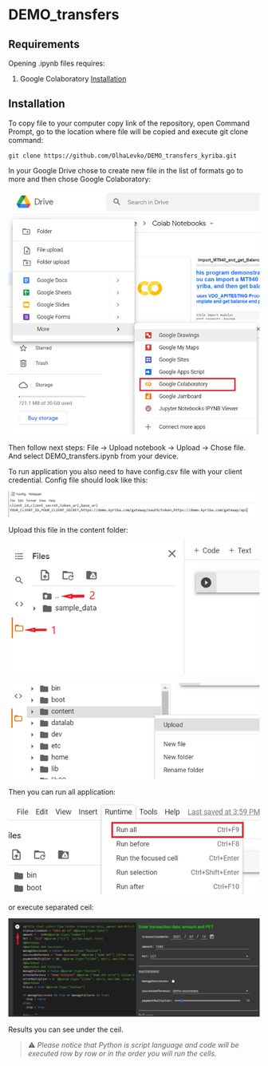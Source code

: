 # DEMO_transfers



## Requirements

Opening .ipynb files requires:
1. Google Colaboratory [Installation][1]

[1]: https://workspace.google.com/marketplace/app/colaboratory/1014160490159?pann=ogb


## Installation

To copy file to your computer copy link of the repository, open Command Prompt, go to the location where file will be copied and execute git clone command:

```shell
git clone https://github.com/OlhaLevko/DEMO_transfers_kyriba.git
```

In your Google Drive chose to create new file in the list of formats go to more and then chose Google Colaboratory: 

![colab.png](colab.png)


Then follow next steps: File -> Upload notebook -> Upload -> Chose file. And select DEMO_transfers.ipynb from your device.

To run application you also need to have config.csv file with your client credential. Config file should look like this:

![config.png](config.png)

Upload this file in the content folder:

![step1.png](step1.png)

![step2.png](step2.png)

Then you can run all application: 

![run.png](run.png)

or execute separated ceil:

![ceil.png](ceil.png)

Results you can see under the ceil.

> ⚠️  _Please notice that Python is script language and code will be executed row by row or in the order you will run the cells._
